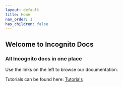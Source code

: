 ```yaml
---
layout: default
title: Home
nav_order: 1
has_children: false
---
```


## Welcome to Incognito Docs
### All Incognito docs in one place

Use the links on the left to browse our documentation.

Tutorials can be found here:
[Tutorials](#)
